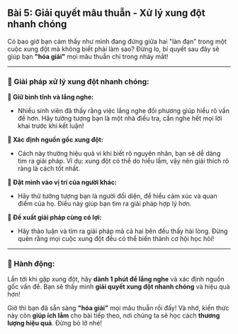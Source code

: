 ## Bài 5: Giải quyết mâu thuẫn - Xử lý xung đột nhanh chóng

Có bao giờ bạn cảm thấy như mình đang đứng giữa hai "làn đạn" trong một cuộc xung đột mà không biết phải làm sao? Đừng lo, bí quyết sau đây sẽ giúp bạn **"hóa giải"** mọi mâu thuẫn chỉ trong nháy mắt!

---

### 📌 Giải pháp xử lý xung đột nhanh chóng:

**🔹 Giữ bình tĩnh và lắng nghe:**
- Nhiều sinh viên đã thấy rằng việc lắng nghe đối phương giúp hiểu rõ vấn đề hơn. Hãy tưởng tượng bạn là một nhà điều tra, cần nghe hết mọi lời khai trước khi kết luận!

**🔹 Xác định nguồn gốc xung đột:**
- Cách này thường hiệu quả vì khi biết rõ nguyên nhân, bạn sẽ dễ dàng tìm ra giải pháp. Ví dụ: xung đột có thể do hiểu lầm, vậy nên giải thích rõ ràng là cách tốt nhất.

**🔹 Đặt mình vào vị trí của người khác:**
- Hãy thử tưởng tượng bạn là người đối diện, để hiểu cảm xúc và quan điểm của họ. Điều này giúp bạn tìm ra giải pháp hợp lý hơn.

**🔹 Đề xuất giải pháp cùng có lợi:**
- Hãy thảo luận và tìm ra giải pháp mà cả hai bên đều thấy hài lòng. Đừng quên rằng mọi cuộc xung đột đều có thể biến thành cơ hội học hỏi!

---

### 🚀 Hành động:

Lần tới khi gặp xung đột, hãy **dành 1 phút để lắng nghe** và xác định nguồn gốc vấn đề. Bạn sẽ thấy mình **giải quyết xung đột nhanh chóng** và hiệu quả hơn!

Giờ thì bạn đã sẵn sàng **"hóa giải"** mọi mâu thuẫn rồi đấy! Và nhớ, kiến thức này còn **giúp ích lắm** cho bài tiếp theo, nơi chúng ta sẽ học cách **thương lượng hiệu quả**. Đừng bỏ lỡ nhé!